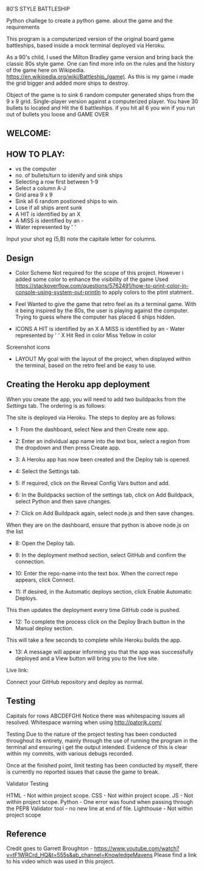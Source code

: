 80'S STYLE BATTLESHIP

Python challege to create a python game.
about the game and the requirements

This program is a computerized version of the original board game battleships, based inside a mock terminal deployed via Heroku.

As a 90's child, I used the Milton Bradley game version and bring back the classic 80s style game. One can find more info on the rules and the history of the game here on Wikipedia. https://en.wikipedia.org/wiki/Battleship_(game). As this is my game i made the grid bigger and added more ships to destroy.

Object of the game is to sink 6 random computer generated ships from the 9 x 9 grid.
Single-player version against a computerized player.
You have 30 bullets to located and Hit the 6 battleships.
if you hit all 6 you win 
if you run out of bullets you loose and GAME OVER

## WELCOME:

## HOW TO PLAY:
- vs the computer
- no. of bullets/turn to idenify and sink ships
- Selecting a row first between 1-9
- Select a column A-J
- Grid area 9 x 9
- Sink all 6 random postioned ships to win.
- Lose if all ships arent sunk 
- A HIT is identified by an X 
- A MISS is identified by an -
- Water represented by ' '

Input your shot eg (5,B) note the capitale letter for columns.

## Design
- Color Scheme
Not required for the scope of this project.
However i added some color to enhance the visibility of the game
Used https://stackoverflow.com/questions/5762491/how-to-print-color-in-console-using-system-out-println
to apply colors to the ptint statment.

- Feel
Wanted to give the game that retro feel as its a terminal game.
With it being inspired by the 80s, the user is playing against the computer.
Trying to guess where the computer has placed 6 ships hidden.


- ICONS
A HIT is identified by an X 
A MISS is identified by an -
Water represented by ' '
X Hit Red in color 
Miss Yellow in color

Screenshot icons 

- LAYOUT
My goal with the layout of the project, when displayed within the terminal, based on the retro feel and be easy to use.



## Creating the Heroku app deployment

When you create the app, you will need to add two buildpacks from the _Settings_ tab. The ordering is as follows:

The site is deployed via Heroku. The steps to deploy are as follows:

- 1: From the dashboard, select New and then Create new app.

- 2: Enter an individual app name into the text box, select a region from the dropdown and then press Create app.

- 3: A Heroku app has now been created and the Deploy tab is opened.

- 4: Select the Settings tab.

- 5: If required, click on the Reveal Config Vars button and add.

- 6: In the Buildpacks section of the settings tab, click on Add Buildpack, select Python and then save changes.

- 7: Click on Add Buildpack again, select node.js and then save changes.

When they are on the dashboard, ensure that python is above node.js on the list

- 8: Open the Deploy tab.

- 9: In the deployment method section, select GitHub and confirm the connection.

- 10: Enter the repo-name into the text box. When the correct repo appears, click Connect.

- 11: If desired, in the Automatic deploys section, click Enable Automatic Deploys.

This then updates the deployment every time GitHub code is pushed.

- 12: To complete the process click on the Deploy Brach button in the Manual deploy section.

This will take a few seconds to complete while Heroku builds the app.

- 13: A message will appear informing you that the app was successfully deployed and a View button will bring you to the live site.

Live link:

Connect your GitHub repository and deploy as normal.

## Testing 
Capitals for rows ABCDEFGHI
Notice there was whitespacing issues all resolved.
Whitespace warning when using http://patorjk.com/

Testing
Due to the nature of the project testing has been conducted throughout its entirety, mainly through the use of running the program in the terminal and ensuring i get the output intended. Evidence of this is clear within my commits, with various debugs recorded.

Once at the finished point, limit testing has been conducted by myself, there is currently no reported issues that cause the game to break.

Validator Testing

HTML - Not within project scope.
CSS - Not within project scope.
JS - Not within project scope.
Python - One error was found when passing through the PEP8 Validator tool - no new line at end of file.
Lighthouse - Not within project scope

## Reference
Credit goes to Garrett Broughton - https://www.youtube.com/watch?v=tF1WRCrd_HQ&t=555s&ab_channel=KnowledgeMavens
Please find a link to his video which was used in this project. 


